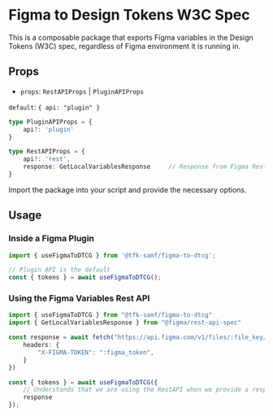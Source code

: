 # Figma to Design Tokens W3C Spec

This is a composable package that exports Figma variables in the Design Tokens (W3C) spec, regardless of Figma environment it is running in.  

## Props

- `props`: `RestAPIProps` | `PluginAPIProps`

`default`: `{ api: "plugin" }`

```ts
type PluginAPIProps = {
    api?: 'plugin'
}

type RestAPIProps = {
    api?: 'rest',
    response: GetLocalVariablesResponse     // Response from Figma Rest API
}
```

Import the package into your script and provide the necessary options.

## Usage

### Inside a Figma Plugin

```ts
import { useFigmaToDTCG } from '@tfk-samf/figma-to-dtcg';

// Plugin API is the default
const { tokens } = await useFigmaToDTCG();
```

### Using the Figma Variables Rest API

```ts
import { useFigmaToDTCG } from "@tfk-samf/figma-to-dtcg"
import { GetLocalVariablesResponse } from "@figma/rest-api-spec"

const response = await fetch("https://api.figma.com/v1/files/:file_key/variables/local", {
    headers: {
        "X-FIGMA-TOKEN": ":figma_token",
    }
})

const { tokens } = await useFigmaToDTCG({
    // Understands that we are using the RestAPI when we provide a response
    response
});
```



